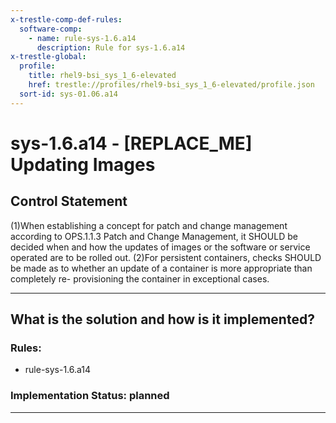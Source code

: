 ```yaml
---
x-trestle-comp-def-rules:
  software-comp:
    - name: rule-sys-1.6.a14
      description: Rule for sys-1.6.a14
x-trestle-global:
  profile:
    title: rhel9-bsi_sys_1_6-elevated
    href: trestle://profiles/rhel9-bsi_sys_1_6-elevated/profile.json
  sort-id: sys-01.06.a14
---
```


# sys-1.6.a14 - \[REPLACE_ME\] Updating Images

## Control Statement

(1)When establishing a concept for patch and change management according to OPS.1.1.3 Patch and Change Management, it SHOULD be decided when and how the updates of images or the software or service operated are to be rolled out. (2)For persistent containers, checks SHOULD be made as to whether an update of a container is more appropriate than completely re- provisioning the container in exceptional cases.

______________________________________________________________________

## What is the solution and how is it implemented?

<!-- For implementation status enter one of: implemented, partial, planned, alternative, not-applicable -->

<!-- Note that the list of rules under ### Rules: is read-only and changes will not be captured after assembly to JSON -->

<!-- Add control implementation description here for control: sys-1.6.a14 -->

### Rules:

  - rule-sys-1.6.a14

### Implementation Status: planned

______________________________________________________________________
